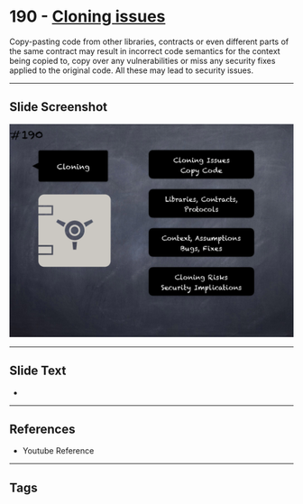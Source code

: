 # 190 - [Cloning issues](Cloning%20issues.md)
Copy-pasting code from other libraries, contracts or even different parts of the same contract may result in incorrect code semantics for the context being copied to, copy over any vulnerabilities or miss any security fixes applied to the original code. All these may lead to security issues.
___
## Slide Screenshot
![0190.png](../../images/5.Pitfalls%20and%20Best%20Practices%20201/190.png)
___
## Slide Text
- 
___
## References
- Youtube Reference
___
## Tags